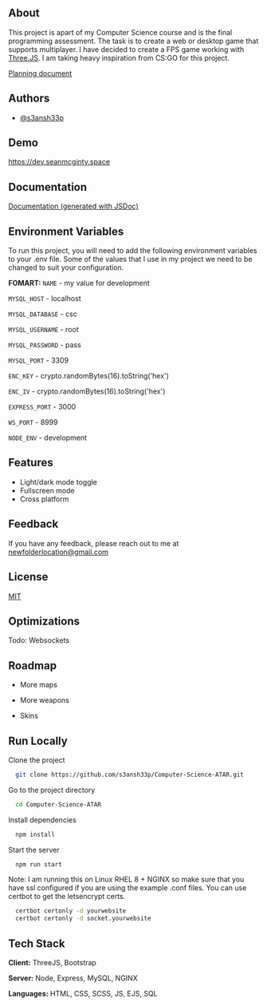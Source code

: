 ## About

This project is apart of my Computer Science course and is the final programming assessment.
The task is to create a web or desktop game that supports multiplayer.
I have decided to create a FPS game working with [Three.JS](https://github.com/mrdoob/three.js).
I am taking heavy inspiration from CS:GO for this project.

[Planning document](https://docs.google.com/document/d/1TK5HlipziA2nSvrkaUz8Xi36uU8StKVAvU3BXdNLBgE/)


## Authors

- [@s3ansh33p](https://www.github.com/s3ansh33p)

  
## Demo

https://dev.seanmcginty.space

  
## Documentation

[Documentation (generated with JSDoc)](https://dev.seanmcginty.space/docs)

  
## Environment Variables

To run this project, you will need to add the following environment variables to your .env file. Some of the values that I use in my project we need to be changed to suit your configuration.

**FOMART:** `NAME` - my value for development

`MYSQL_HOST` - localhost

`MYSQL_DATABASE` - csc

`MYSQL_USERNAME` - root

`MYSQL_PASSWORD` - pass

`MYSQL_PORT` - 3309

`ENC_KEY` - crypto.randomBytes(16).toString('hex')

`ENC_IV` - crypto.randomBytes(16).toString('hex')

`EXPRESS_PORT` - 3000

`WS_PORT` - 8999

`NODE_ENV` - development


  
## Features

- Light/dark mode toggle
- Fullscreen mode
- Cross platform

  
## Feedback

If you have any feedback, please reach out to me at newfolderlocation@gmail.com

  
## License

[MIT](https://choosealicense.com/licenses/mit/)

## Optimizations

Todo: Websockets
## Roadmap

- More maps

- More weapons

- Skins

  
## Run Locally

Clone the project

```bash
  git clone https://github.com/s3ansh33p/Computer-Science-ATAR.git
```

Go to the project directory

```bash
  cd Computer-Science-ATAR
```

Install dependencies

```bash
  npm install
```

Start the server

```bash
  npm run start
```

Note: I am running this on Linux RHEL 8 + NGINX so make sure that you have ssl configured if you are using the example .conf files. You can use certbot to get the letsencrypt certs.
```bash
  certbot certonly -d yourwebsite
  certbot certonly -d socket.yourwebsite
```

  
## Tech Stack

**Client:** ThreeJS, Bootstrap

**Server:** Node, Express, MySQL, NGINX

**Languages:** HTML, CSS, SCSS, JS, EJS, SQL
